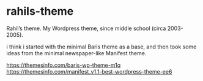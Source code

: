 # rahils-theme
Rahil’s theme. My Wordpress theme, since middle school (circa 2003-2005).

i think i started with the minimal Baris theme as a base, and then took some ideas from the minimal newspaper-like Manifest theme.

https://themesinfo.com/baris-wp-theme-m1q
https://themesinfo.com/manifest_v1.1-best-wordpress-theme-ee6

